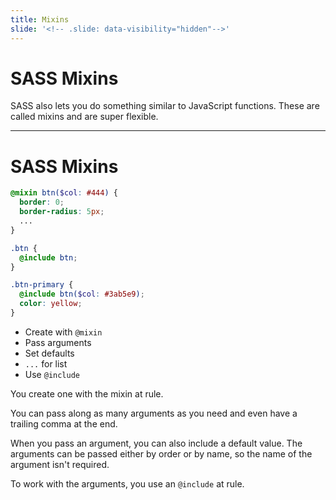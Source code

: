 ```yaml
---
title: Mixins
slide: '<!-- .slide: data-visibility="hidden"-->'
---
```


<!-- .slide: data-state="layout-title" class="bg-dark"-->

# SASS Mixins

> >

SASS also lets you do something similar to JavaScript functions. These are called mixins and are super flexible.

---

# SASS Mixins

```scss
@mixin btn($col: #444) {
  border: 0;
  border-radius: 5px;
  ...
}

.btn {
  @include btn;
}

.btn-primary {
  @include btn($col: #3ab5e9);
  color: yellow;
}

```

- Create with `@mixin`
- Pass arguments
- Set defaults
- `...` for list
- Use `@include`

> >

You create one with the mixin at rule.

You can pass along as many arguments as you need and even have a trailing comma at the end.

When you pass an argument, you can also include a default value. The arguments can be passed either by order or by name, so the name of the argument isn't required.

To work with the arguments, you use an `@include` at rule.
